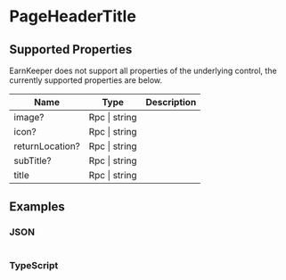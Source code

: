 # PageHeaderTitle

## Supported Properties

EarnKeeper does not support all properties of the underlying control, the currently supported properties are below.

| Name            | Type          | Description |
| --------------- | ------------- | ----------- |
| image?          | Rpc \| string |             |
| icon?           | Rpc \| string |             |
| returnLocation? | Rpc \| string |             |
| subTitle?       | Rpc \| string |             |
| title           | Rpc \| string |             |

## Examples

### JSON

```json
```

### TypeScript

```javascript
```
